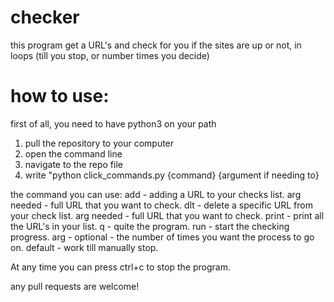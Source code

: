 # checker
this program get a URL's and check for you if the sites are up or not, in loops (till you stop, or number times you decide)

# how to use:
first of all, you need to have python3 on your path
1. pull the repository to your computer
2. open the command line
3. navigate to the repo file
4. write "python click_commands.py {command} {argument if needing to}

the command you can use:
add - adding a URL to your checks list. arg needed - full URL that you want to check.
dlt - delete a specific URL from your check list. arg needed - full URL that you want to check.
print - print all the URL's in your list.
q - quite the program.
run - start the checking progress. arg - optional - the number of times you want the process to go on. default - work till manually stop.

At any time you can press ctrl+c to stop the program.

any pull requests are welcome!

